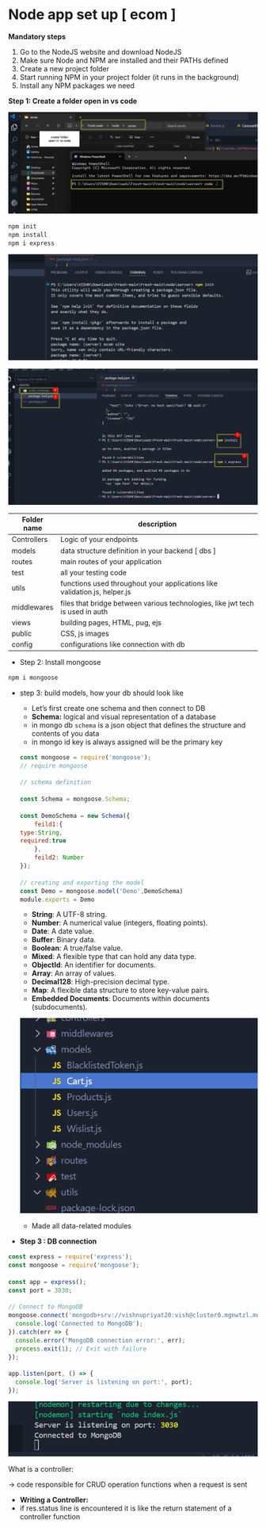 # Node app set up [ ecom ]

**Mandatory steps**

1. Go to the NodeJS website and download NodeJS
2. Make sure Node and NPM are installed and their PATHs defined
3. Create a new project folder
4. Start running NPM in your project folder (it runs in the background)
5. Install any NPM packages we need

**Step 1: Create a folder open in vs code**

![Untitled](./readme/readme-img/Untitled.png)

```jsx
npm init
npm install
npm i express
```

![Untitled](./readme/readme-img/Untitled%201.png)

![Untitled](./readme/readme-img/Untitled%202.png)

| Folder name | description |
| --- | --- |
| Controllers | Logic of your endpoints |
| models | data structure definition in your backend [ dbs ] |
| routes | main routes of your application |
| test | all your testing code |
| utils | functions used throughout your applications like validation.js, helper.js |
| middlewares | files that bridge between various technologies, like jwt tech is used in auth  |
| views | building pages, HTML, pug, ejs |
| public | CSS, js images |
| config | configurations like connection with db |
- Step 2: Install mongoose

```jsx
npm i mongoose
```

- step 3: build models, how your db should look like
    - Let’s first create one schema and then connect to DB
    - **Schema:** logical and visual representation of a database
    - in mongo db `schema` is a json object that defines the structure and contents of you data
    - in mongo id key is always assigned will be the primary key
    
    ```jsx
    const mongoose = require('mongoose');
    // require mongoose 
    
    // schema definition
    
    const Schema = mongoose.Schema;
    
    const DemoSchema = new Schema({
        feild1:{
    type:String,
    required:true
        },
        feild2: Number
    });
    
    // creating and exporting the model
    const Demo = mongoose.model('Demo',DemoSchema)
    module.exports = Demo
    
    ```
    
    - **String**: A UTF-8 string.
    - **Number**: A numerical value (integers, floating points).
    - **Date**: A date value.
    - **Buffer**: Binary data.
    - **Boolean**: A true/false value.
    - **Mixed**: A flexible type that can hold any data type.
    - **ObjectId**: An identifier for documents.
    - **Array**: An array of values.
    - **Decimal128**: High-precision decimal type.
    - **Map**: A flexible data structure to store key-value pairs.
    - **Embedded Documents**: Documents within documents (subdocuments).
    
    ![Untitled](./readme/readme-img/Untitled%203.png)
    
    - Made all data-related modules
- **Step 3 : DB connection**

```jsx
const express = require('express');
const mongoose = require('mongoose');

const app = express();
const port = 3030;

// Connect to MongoDB
mongoose.connect('mongodb+srv://vishnupriyat20:vish@cluster0.mgnwtzl.mongodb.net/').then(() => {
  console.log('Connected to MongoDB');
}).catch(err => {
  console.error('MongoDB connection error:', err);
  process.exit(1); // Exit with failure
});

app.listen(port, () => {
  console.log('Server is listening on port:', port);
});

```

![Untitled](./readme/readme-img/Untitled%204.png)

What is a controller: 

→ code responsible for CRUD operation functions when a request is sent

- **Writing a Controller:**
- if res.status line is encountered it is like the return statement of a controller function